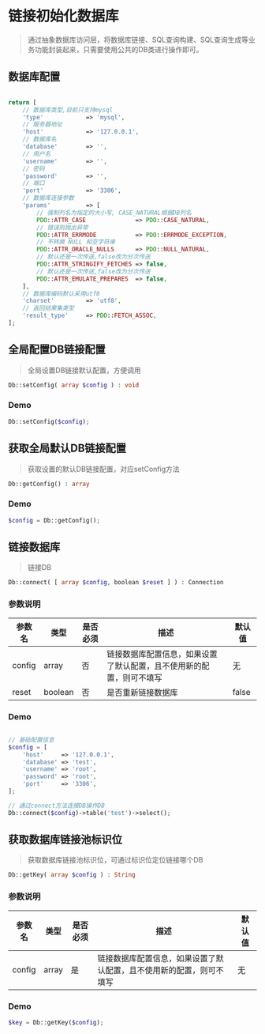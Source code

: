 # 链接初始化数据库

> 通过抽象数据库访问层，将数据库链接、SQL查询构建、SQL查询生成等业务功能封装起来，只需要使用公共的DB类进行操作即可。

## 数据库配置

```php

return [
    // 数据库类型,目前只支持mysql
    'type'            => 'mysql',
    // 服务器地址
    'host'            => '127.0.0.1',
    // 数据库名
    'database'        => '',
    // 用户名
    'username'        => '',
    // 密码
    'password'        => '',
    // 端口
    'port'            => '3306',
    // 数据库连接参数
    'params'          => [
        // 强制列名为指定的大小写, CASE_NATURAL根据DB列名
        PDO::ATTR_CASE              => PDO::CASE_NATURAL,
        // 错误则抛出异常
        PDO::ATTR_ERRMODE           => PDO::ERRMODE_EXCEPTION,
        // 不转换 NULL 和空字符串
        PDO::ATTR_ORACLE_NULLS      => PDO::NULL_NATURAL,
        // 默认还是一次传送,false改为分次传送
        PDO::ATTR_STRINGIFY_FETCHES => false,
        // 默认还是一次传送,false改为分次传送
        PDO::ATTR_EMULATE_PREPARES  => false,
    ],
    // 数据库编码默认采用utf8
    'charset'         => 'utf8',
    // 返回结果集类型
    'result_type'     => PDO::FETCH_ASSOC,
];

```

## 全局配置DB链接配置

> 全局设置DB链接默认配置，方便调用

```php
Db::setConfig( array $config ) : void
```

### Demo

```php
Db::setConfig($config);
```

## 获取全局默认DB链接配置

> 获取设置的默认DB链接配置，对应setConfig方法

```php
Db::getConfig() : array
```

### Demo
```php
$config = Db::getConfig();
```

## 链接数据库

> 链接DB

```php
Db::connect( [ array $config, boolean $reset ] ) : Connection
```

### 参数说明

| 参数名 | 类型 | 是否必须 | 描述 | 默认值 |
| ------------ | ------------ | ------------ | ------------ | ------------ |
| config | array | 否 | 链接数据库配置信息，如果设置了默认配置，且不使用新的配置，则可不填写 | 无 |
| reset | boolean | 否 | 是否重新链接数据库 | false |

### Demo

```php

// 基础配置信息
$config = [
	'host'     => '127.0.0.1',
	'database' => 'test',
	'username' => 'root',
	'password' => 'root',
	'port'     => '3306',
];

// 通过connect方法连接DB操作DB
Db::connect($config)->table('test')->select();

```

## 获取数据库链接池标识位

> 获取数据库链接池标识位，可通过标识位定位链接哪个DB

```php
Db::getKey( array $config ) : String
```

### 参数说明

| 参数名 | 类型 | 是否必须 | 描述 | 默认值 |
| ------------ | ------------ | ------------ | ------------ | ------------ |
| config | array | 是 | 链接数据库配置信息，如果设置了默认配置，且不使用新的配置，则可不填写 | 无 |

### Demo

```php
$key = Db::getKey($config);
```
